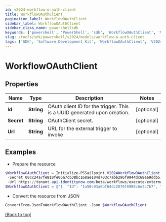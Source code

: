 ```yaml
---
id: v2024-workflow-o-auth-client
title: WorkflowOAuthClient
pagination_label: WorkflowOAuthClient
sidebar_label: WorkflowOAuthClient
sidebar_class_name: powershellsdk
keywords: ['powershell', 'PowerShell', 'sdk', 'WorkflowOAuthClient', 'V2024WorkflowOAuthClient'] 
slug: /tools/sdk/powershell/v2024/models/workflow-o-auth-client
tags: ['SDK', 'Software Development Kit', 'WorkflowOAuthClient', 'V2024WorkflowOAuthClient']
---
```



# WorkflowOAuthClient

## Properties

Name | Type | Description | Notes
------------ | ------------- | ------------- | -------------
**Id** | **String** | OAuth client ID for the trigger. This is a UUID generated upon creation. | [optional] 
**Secret** | **String** | OAuthClient secret. | [optional] 
**Url** | **String** | URL for the external trigger to invoke | [optional] 

## Examples

- Prepare the resource
```powershell
$WorkflowOAuthClient = Initialize-PSSailpoint.V2024WorkflowOAuthClient  -Id 1a58c03a6bf64dc2876f6988c6e2c7b7 `
 -Secret 00cc24a7fe810fe06a7cb38bc168ae104d703c7abb296f9944dc68e69ddb578b `
 -Url https://tenant.api.identitynow.com/beta/workflows/execute/external/c17bea3a-574d-453c-9e04-4365fbf5af0b
$WorkflowOAuthClient = @"{  "Id": "1a58c03a6bf64dc2876f6988c6e2c7b7", "Secret": "00cc24a7fe810fe06a7cb38bc168ae104d703c7abb296f9944dc68e69ddb578b", "Url": "https://tenant.api.identitynow.com/beta/workflows/execute/external/c17bea3a-574d-453c-9e04-4365fbf5af0b" }"@
```

- Convert the resource from JSON
```powershell
ConvertFrom-JsonToWorkflowOAuthClient -Json $WorkflowOAuthClient
```


[[Back to top]](#) 

